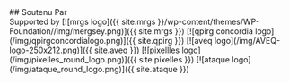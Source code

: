 <section id="partners" class="container-fluid content-section text-center">
<div class="partners-logo partners-link" markdown="1">
## Soutenu Par<br>Supported by
[![mrgs logo]({{ site.mrgs }}/wp-content/themes/WP-Foundation//img/mergsey.png)]({{ site.mrgs }})
[![qpirg concordia logo](/img/qpirgconcordialogo.png)]({{ site.qpirg }})
[![aveq logo](/img/AVEQ-logo-250x212.png)]({{ site.aveq }})
[![pixellles logo](/img/pixelles_round_logo.png)]({{ site.pixelles }})
[![ataque logo](/img/ataque_round_logo.png)]({{ site.ataque }})
</div>
</section>
